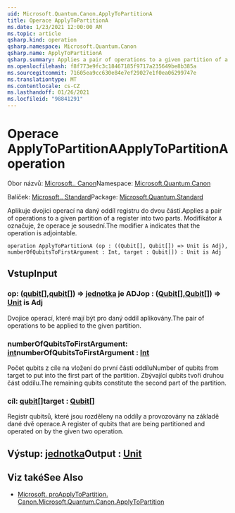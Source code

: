```yaml
---
uid: Microsoft.Quantum.Canon.ApplyToPartitionA
title: Operace ApplyToPartitionA
ms.date: 1/23/2021 12:00:00 AM
ms.topic: article
qsharp.kind: operation
qsharp.namespace: Microsoft.Quantum.Canon
qsharp.name: ApplyToPartitionA
qsharp.summary: Applies a pair of operations to a given partition of a register into two parts. The modifier `A` indicates that the operation is adjointable.
ms.openlocfilehash: f8f773e9fc3c18467185f9717a235649be8b385a
ms.sourcegitcommit: 71605ea9cc630e84e7ef29027e1f0ea06299747e
ms.translationtype: MT
ms.contentlocale: cs-CZ
ms.lasthandoff: 01/26/2021
ms.locfileid: "98841291"
---
```

# <a name="applytopartitiona-operation"></a><span data-ttu-id="1628f-102">Operace ApplyToPartitionA</span><span class="sxs-lookup"><span data-stu-id="1628f-102">ApplyToPartitionA operation</span></span>

<span data-ttu-id="1628f-103">Obor názvů: [Microsoft.. Canon](xref:Microsoft.Quantum.Canon)</span><span class="sxs-lookup"><span data-stu-id="1628f-103">Namespace: [Microsoft.Quantum.Canon](xref:Microsoft.Quantum.Canon)</span></span>

<span data-ttu-id="1628f-104">Balíček: [Microsoft.. Standard](https://nuget.org/packages/Microsoft.Quantum.Standard)</span><span class="sxs-lookup"><span data-stu-id="1628f-104">Package: [Microsoft.Quantum.Standard](https://nuget.org/packages/Microsoft.Quantum.Standard)</span></span>


<span data-ttu-id="1628f-105">Aplikuje dvojici operací na daný oddíl registru do dvou částí.</span><span class="sxs-lookup"><span data-stu-id="1628f-105">Applies a pair of operations to a given partition of a register into two parts.</span></span>
<span data-ttu-id="1628f-106">Modifikátor `A` označuje, že operace je sousední.</span><span class="sxs-lookup"><span data-stu-id="1628f-106">The modifier `A` indicates that the operation is adjointable.</span></span>

```qsharp
operation ApplyToPartitionA (op : ((Qubit[], Qubit[]) => Unit is Adj), numberOfQubitsToFirstArgument : Int, target : Qubit[]) : Unit is Adj
```


## <a name="input"></a><span data-ttu-id="1628f-107">Vstup</span><span class="sxs-lookup"><span data-stu-id="1628f-107">Input</span></span>

### <a name="op--qubitqubit--unit--is-adj"></a><span data-ttu-id="1628f-108">op: ([qubit](xref:microsoft.quantum.lang-ref.qubit)[],[qubit](xref:microsoft.quantum.lang-ref.qubit)[]) => [jednotka](xref:microsoft.quantum.lang-ref.unit)  je ADJ</span><span class="sxs-lookup"><span data-stu-id="1628f-108">op : ([Qubit](xref:microsoft.quantum.lang-ref.qubit)[],[Qubit](xref:microsoft.quantum.lang-ref.qubit)[]) => [Unit](xref:microsoft.quantum.lang-ref.unit)  is Adj</span></span>

<span data-ttu-id="1628f-109">Dvojice operací, které mají být pro daný oddíl aplikovány.</span><span class="sxs-lookup"><span data-stu-id="1628f-109">The pair of operations to be applied to the given partition.</span></span>


### <a name="numberofqubitstofirstargument--int"></a><span data-ttu-id="1628f-110">numberOfQubitsToFirstArgument: [int](xref:microsoft.quantum.lang-ref.int)</span><span class="sxs-lookup"><span data-stu-id="1628f-110">numberOfQubitsToFirstArgument : [Int](xref:microsoft.quantum.lang-ref.int)</span></span>

<span data-ttu-id="1628f-111">Počet qubits z cíle na vložení do první části oddílu</span><span class="sxs-lookup"><span data-stu-id="1628f-111">Number of qubits from target to put into the first part of the partition.</span></span>
<span data-ttu-id="1628f-112">Zbývající qubits tvoří druhou část oddílu.</span><span class="sxs-lookup"><span data-stu-id="1628f-112">The remaining qubits constitute the second part of the partition.</span></span>


### <a name="target--qubit"></a><span data-ttu-id="1628f-113">cíl: [qubit](xref:microsoft.quantum.lang-ref.qubit)[]</span><span class="sxs-lookup"><span data-stu-id="1628f-113">target : [Qubit](xref:microsoft.quantum.lang-ref.qubit)[]</span></span>

<span data-ttu-id="1628f-114">Registr qubitsů, které jsou rozděleny na oddíly a provozovány na základě dané dvě operace.</span><span class="sxs-lookup"><span data-stu-id="1628f-114">A register of qubits that are being partitioned and operated on by the given two operation.</span></span>



## <a name="output--unit"></a><span data-ttu-id="1628f-115">Výstup: [jednotka](xref:microsoft.quantum.lang-ref.unit)</span><span class="sxs-lookup"><span data-stu-id="1628f-115">Output : [Unit](xref:microsoft.quantum.lang-ref.unit)</span></span>



## <a name="see-also"></a><span data-ttu-id="1628f-116">Viz také</span><span class="sxs-lookup"><span data-stu-id="1628f-116">See Also</span></span>

- [<span data-ttu-id="1628f-117">Microsoft. proApplyToPartition. Canon.</span><span class="sxs-lookup"><span data-stu-id="1628f-117">Microsoft.Quantum.Canon.ApplyToPartition</span></span>](xref:Microsoft.Quantum.Canon.ApplyToPartition)